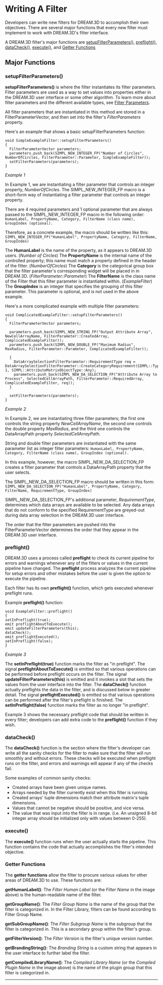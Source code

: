 # Writing A Filter  #


Developers can write new filters for DREAM.3D to accomplish their own objectives.  There are several major functions that every new filter must implement to work with DREAM.3D's filter interface.

A DREAM.3D filter's major functions are [setupFilterParameters()](#setupFilterParameters), [preflight()](#preflight), [dataCheck()](#dataCheck), [execute()](#execute), and [Getter Functions](#getterfunctions)

## Major Functions ##
<a name="setupFilterParameters">

### setupFilterParameters() ###

</a>

**setupFilterParameters()** is where the filter instantiates its filter parameters.  Filter parameters are used as a way to set values into properties either in the DREAM.3D user interface or some other algorithm.  To learn more about filter parameters and the different available types, see [Filter Parameters](#filterparameters).

All filter parameters that are instantiated in this method are stored in a FilterParameterVector, and then set into the filter's *FilterParameters* property.

Here's an example that shows a basic setupFilterParameters function:

```
void SimpleExampleFilter::setupFilterParameters()
{
  FilterParameterVector parameters;
  parameters.push_back(SIMPL_NEW_INTEGER_FP("Number of Circles", NumberOfCircles, FilterParameter::Parameter, SimpleExampleFilter));
  setFilterParameters(parameters);
}
```
*Example 1*

In Example 1, we are instantiating a filter parameter that controls an integer property, *NumberOfCircles*.  The SIMPL_NEW_INTEGER_FP macro is a short-form way of instantiating a filter parameter that controls an integer property.

There are 4 required parameters and 1 optional parameter that are always passed to the SIMPL_NEW_INTEGER_FP macro in the following order:
`HumanLabel, PropertyName, Category, FilterName (class name), GroupIndex (optional).`

Therefore, as a concrete example, the macro should be written like this:
`SIMPL_NEW_INTEGER_FP("HumanLabel", PropertyName, Category, FilterName, GroupIndex)`

The **HumanLabel** is the name of the property, as it appears to DREAM.3D users. (*Number of Circles*)
The **PropertyName** is the internal name of the controlled property; this name must match a property defined in the header of the filter. (*NumberOfCircles*)
The **Category** is the categorical group box that the filter parameter's corresponding widget will be placed in in DREAM.3D. (*FilterParameter::Parameter*)
The **FilterName** is the class name of the Filter that this filter parameter is instantiated within. (*ExampleFilter*)
The **GroupIndex** is an integer that specifies the grouping of this filter parameter.  This parameter is optional, and is not used in the above example.

Here's a more complicated example with multiple filter parameters:

```
void ComplicatedExampleFilter::setupFilterParameters()
{
  FilterParameterVector parameters;
  
  parameters.push_back(SIMPL_NEW_STRING_FP("Output Attribute Array", NewCellArrayName, FilterParameter::CreatedArray, ComplicatedExampleFilter));
  parameters.push_back(SIMPL_NEW_DOUBLE_FP("Maximum Radius", MaxRadius, FilterParameter::Parameter, ComplicatedExampleFilter));
  
  {
    DataArraySelectionFilterParameter::RequirementType req = DataArraySelectionFilterParameter::CreateCategoryRequirement(SIMPL::TypeNames::Int8, 1, SIMPL::AttributeMatrixObjectType::Any);
    parameters.push_back(SIMPL_NEW_DA_SELECTION_FP("Attribute Array to Process", SelectedCellArrayPath, FilterParameter::RequiredArray, ComplicatedExampleFilter, req));
  }

  setFilterParameters(parameters);
}
```
*Example 2*

In Example 2, we are instantiating three filter parameters; the first one controls the string property *NewCellArrayName*, the second one controls the double property *MaxRadius*, and the third one controls the DataArrayPath property *SelectedCellArrayPath*.

String and double filter parameters are instantiated with the same parameter list as integer filter parameters:
`HumanLabel, PropertyName, Category, FilterName (class name), GroupIndex (optional).`

In this example, however, the macro SIMPL_NEW_DA_SELECTION_FP creates a filter parameter that controls a DataArrayPath property that the user selects.

The SIMPL_NEW_DA_SELECTION_FP macro should be written in this form:
`SIMPL_NEW_DA_SELECTION_FP("HumanLabel", PropertyName, Category, FilterName, RequirementType, GroupIndex)`

SIMPL_NEW_DA_SELECTION_FP's additional parameter, *RequirementType*, determines which data arrays are available to be selected.  Any data arrays that do not conform to the specified RequirementType are greyed-out during data array selection in the DREAM.3D user interface.

The order that the filter parameters are pushed into the FilterParameterVector determines the order that they appear in the DREAM.3D user interface.

<a name="preflight">

### preflight() ###

</a>

DREAM.3D uses a process called **preflight** to check its current pipeline for errors and warnings whenever any of the filters or values in the current pipeline have changed.  The **preflight** process analyzes the current pipeline for setup errors and other mistakes before the user is given the option to execute the pipeline.

Each filter has its own **preflight()** function, which gets executed whenever preflight runs.

Example **preflight()** function:
  ```
void ExampleFilter::preflight()
{
  setInPreflight(true);
  emit preflightAboutToExecute();
  emit updateFilterParameters(this);
  dataCheck();
  emit preflightExecuted();
  setInPreflight(false);
}
  ```
*Example 3*

The **setInPreflight(true)** function marks the filter as "in preflight".
The signal **preflightAboutToExecute()** is emitted so that various operations can be performed before preflight occurs on the filter.
The signal **updateFilterParameters(this)** is emitted and it invokes a slot that sets the values from the user interface into the filter.
The **dataCheck()** function actually preflights the data in the filter, and is discussed below in greater detail.
The signal **preflightExecuted()** is emitted so that various operations can be performed after the filter's preflight is finished.
The **setInPreflight(false)** function marks the filter as no longer "in preflight".

Example 3 shows the necessary preflight code that should be written in every filter; developers can add extra code to the **preflight()** function if they wish.

<a name="dataCheck">

### dataCheck() ###

</a>

The **dataCheck()** function is the section where the filter's developer can write all the sanity checks for the filter to make sure that the filter will run smoothly and without errors.  These checks will be executed when preflight runs on the filter, and errors and warnings will appear if any of the checks fail.

Some examples of common sanity checks:
- Created arrays have been given unique names.
- Arrays needed by the filter currently exist when this filter is running.
- Created arrays' tuple dimensions match their attribute matrix's tuple dimensions.
- Values that cannot be negative should be positive, and vice versa.
- The value that was input into the filter is in range. (i.e. An unsigned 8-bit integer array should be initialized only with values between 0-255).


<a name="execute">

### execute() ###

</a>

The **execute()** function runs when the user actually starts the pipeline.  This function contains the code that actually accomplishes the filter's intended objective.

<a name="getterfunctions">

### Getter Functions ###

</a>


The **getter functions** allow the filter to procure various values for other areas of DREAM.3D to use.  These functions are:

**getHumanLabel()**: The *Filter Human Label* (or the *Filter Name* in the image above) is the human-readable name of the filter.

**getGroupName()**: The *Filter Group Name* is the name of the group that the filter is categorized in.  In the Filter Library, filters can be found according to Filter Group Name.

**getSubGroupName()**: The *Filter Subgroup Name* is the subgroup that the filter is categorized in.  This is a secondary group within the filter's group.

**getFilterVersion()**: The *Filter Version* is the filter's unique version number.

**getBrandingString()**: The *Branding String* is a custom string that appears in the user interface to further label the filter.

**getCompiledLibraryName()**: The *Compiled Library Name* (or the *Compiled Plugin Name* in the image above) is the name of the plugin group that this filter is categorized in.

---
